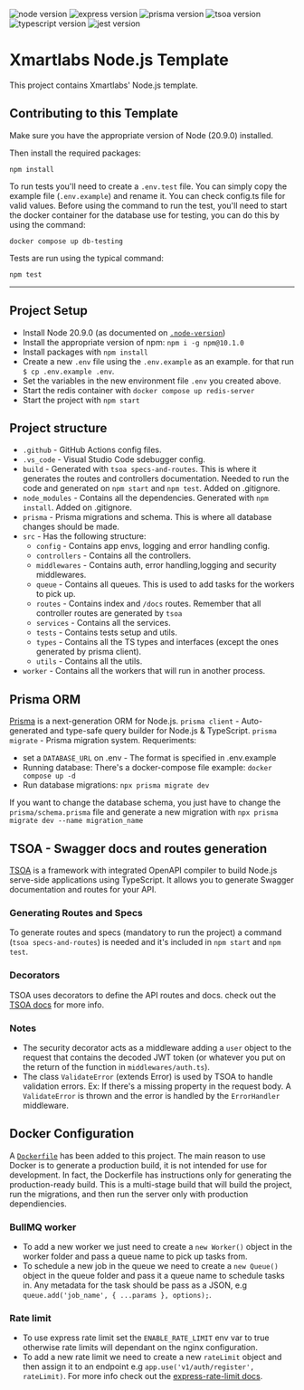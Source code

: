 ![node version](https://img.shields.io/badge/node-20.9.0-brightgreen)
![express version](https://img.shields.io/badge/express-4.17.1-brightgreen)
![prisma version](https://img.shields.io/badge/prisma-5.0.0-brightgreen)
![tsoa version](https://img.shields.io/badge/tsoa-5.1.1-brightgreen)
![typescript version](https://img.shields.io/badge/typescript-5.1.6-brightgreen)
![jest version](https://img.shields.io/badge/jest-29.6.1-brightgreen)

# Xmartlabs Node.js Template
This project contains Xmartlabs' Node.js template.


## Contributing to this Template

Make sure you have the appropriate version of Node (20.9.0) installed.

Then install the required packages:

```shell
npm install
```

To run tests you'll need to create a `.env.test` file. You can simply copy the example file (`.env.example`) and rename it. You can check config.ts file for valid values. Before using the command to run the test, you'll need to start the docker container for the database use for testing, you can do this by using the command:

```shell
docker compose up db-testing
```

Tests are run using the typical command:

```shell
npm test
```
----------------------------------------------------------------------

## Project Setup

* Install Node 20.9.0 (as documented on [`.node-version`](./.node-version))
* Install the appropriate version of npm: `npm i -g npm@10.1.0`
* Install packages with `npm install`
* Create a new `.env` file using the `.env.example` as an example. for that run `$ cp .env.example .env`.
* Set the variables in the new environment file `.env` you created above.
* Start the redis container with `docker compose up redis-server`
* Start the project with `npm start`

## Project structure
* `.github` - GitHub Actions config files.
* `.vs_code` - Visual Studio Code sdebugger config.
* `build` - Generated with `tsoa specs-and-routes`. This is where it generates the routes and controllers documentation. Needed to run the code and generated on `npm start` and `npm test`. Added on .gitignore.
* `node_modules` - Contains all the dependencies. Generated with `npm install`. Added on .gitignore.
* `prisma` - Prisma migrations and schema. This is where all database changes should be made.
* `src` - Has the following structure:
  * `config` - Contains app envs, logging and error handling config.
  * `controllers` - Contains all the controllers.
  * `middlewares` - Contains auth, error handling,logging and security middlewares.
  * `queue` - Contains all queues. This is used to add tasks for the workers to pick up.
  * `routes` - Contains index and `/docs` routes. Remember that all controller routes are generated by `tsoa`
  * `services` - Contains all the services.
  * `tests` - Contains tests setup and utils.
  * `types` - Contains all the TS types and interfaces (except the ones generated by prisma client).
  * `utils` - Contains all the utils.
* `worker` - Contains all the workers that will run in another process.


## Prisma ORM
[Prisma](https://www.prisma.io/docs/concepts/overview/what-is-prisma) is a next-generation ORM for Node.js.
`prisma client` - Auto-generated and type-safe query builder for Node.js & TypeScript.
`prisma migrate` - Prisma migration system.
Requeriments:
* set a `DATABASE_URL` on .env - The format is specified in .env.example
* Running database: There's a docker-compose file example: `docker compose up -d`
* Run database migrations: `npx prisma migrate dev`

If you want to change the database schema, you just have to change the `prisma/schema.prisma` file and generate a new migration with `npx prisma migrate dev --name migration_name`



## TSOA - Swagger docs and routes generation
[TSOA](https://tsoa-community.github.io/docs/introduction.html) is a framework with integrated OpenAPI compiler to build Node.js serve-side applications using TypeScript. It allows you to generate Swagger documentation and routes for your API.

### Generating Routes and Specs
To generate routes and specs (mandatory to run the project) a command (`tsoa specs-and-routes`) is needed and it's included in `npm start` and `npm test`.

### Decorators
TSOA uses decorators to define the API routes and docs. check out the [TSOA docs](https://tsoa-community.github.io/docs/getting-started.html#defining-a-simple-controller) for more info.

### Notes
* The security decorator acts as a middleware adding a `user` object to the request that contains the decoded JWT token (or whatever you put on the return of the function in `middlewares/auth.ts`).
* The class `ValidateError` (extends Error) is used by TSOA to handle validation errors. Ex: If there's a missing property in the request body. A `ValidateError` is thrown and the error is handled by the `ErrorHandler` middleware.


## Docker Configuration
A [`Dockerfile`](./Dockerfile) has been added to this project. The main reason to use Docker is to generate a production build, it is not intended for use for development.
In fact, the Dockerfile has instructions only for generating the production-ready build. This is a multi-stage build that will build the project, run the migrations, and then run the server only with production dependiencies.

### BullMQ worker
* To add a new worker we just need to create a `new Worker()` object in the worker folder and pass a queue name to pick up tasks from.
* To schedule a new job in the queue we need to create a `new Queue()` object in the queue folder and pass it a queue name to schedule tasks in. Any metadata for the task should be pass as a JSON, e.g `queue.add('job_name', { ...params }, options);`.

### Rate limit
* To use express rate limit set the `ENABLE_RATE_LIMIT` env var to true otherwise rate limits will dependant on the nginx configuration.
* To add a new rate limit we need to create a new `rateLimit` object and then assign it to an endpoint e.g `app.use('v1/auth/register', rateLimit)`. For more info check out the [express-rate-limit docs](https://express-rate-limit.mintlify.app/overview).
